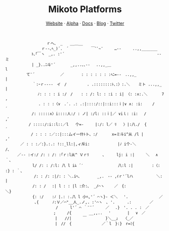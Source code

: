 <h1 align="center">
  Mikoto Platforms
</h1>

<p align="center">
  <a href='https://mikoto.io'>Website</a> · 
  <a href='https://alpha.mikoto.io'>Alpha</a> ·
  <a href='https://docs.mikoto.io'>Docs</a> ·
  <a href='https://blog.mikoto.io'>Blog</a> ·
  <a href='https://twitter.com/mikotoIO'>Twitter</a>
</p>
<br>


```
　　　　　　　　　　　ｒヘ、 _　　__＿__
　　　　　　　　　 ｒ‐-､ﾍ_)´.　´　　　　　　￣ﾞﾞ~¨　　　…‐-　　　..,,_______
　　　　　　　ﾄ､｢￣ヽ　_,. :'´　　　　　　　　　　　　　　　　　　　　　　 　　‐-ミ
　　　　　　　| _}..ﾆ斗'´　　　　_,,..､､-- 　..,,_＿　　　　　　　　　　　　 　     l
　　　　　 て¨´　　　 　 　 ／　　　　 : : : : : : :ﾍﾆ=‐-　..,,_　　　　　　        |
 　　　　　　 ｀:ｰｒ‐---　イ　/　　    　. .::::::::ﾄ､:〉:.＼ 　 ミト ...,,_ 　 　 |
 　　　　　　　　ﾉ: : : : i :/　/ 　 : : /: l: : :i : i| 〈: :∧:.＼ 　 　 7　　 　 ,
　　　　　 　 　 . : : :〈∨　.′. .: .:|::::/::|::i:::ｉ|∨ ∧: :i:　　 /　 　   　 ′
　　　　　　　/: :::::∧〉i::::人:/ : ノ| :/l: ::ｉ|／ ∨iｌ: :i:　 /　　　  　   ,ﾞ
  　　　　　/ :::::/:i::l::／l   个=‐     |:/: l／ ﾘ   〉|:八./  {  　 　  ′
   　　　　　/ : : : :／::|:::厶イ一什ﾄト、:/　　   x=ミ斗i^从 /l |　        ,'
　　　　／ : : :／:}.:.: !::_ll:|,ィ斥i: 　　　　 　  |ﾉ i个‐＼　　 　     /､
  　　／-‐ :イ:/ /: : /: :｢ｒ:l从^ Ｖｒﾘ　　　 ､　 　 lj: i :|　　　＼　 ∧ ｀、
 　　　　　　 l/ /: : /:l: 八 l iﾑ ´′　　　　　　　　  八:l :|　　　　　:〈: :} : ｀、
　　　　　　　 /: : /: :|/: : ＼.iﾍ、　　　　 _,.　-‐ ,ｲｒ'´lハ　　　　 　 ＼:　 |
 　　　　　　 /: : / 　:| l : : |l :介:､  _/⌒ヽ　　 ／　{:　　　　 　 　 　 ＼}
 　　　　　　 {: :/ 　 :ﾉ |.: :.八 l 小ﾍ,'´ ⌒ヽ}- ＜＼　 '.　　　　　　　  ／
　　　　 　 　 ､{　　　 ﾉ:Ｖ／⌒"__人_.ノ,. :'⌒ヽ　､ '. 　 　.:　 　 　 ／
　　　　　　　　 　 　 　 / 　 　l'´ ⌒ ｀¨¨´　　　／　 .}　'. . . :　／
　　　　　　　　　 　 　 ;　　　/{　　　 　__,,..　 '  　 　 |　 ∨　／
　　　 　 　 　 　 　 　 |　　//|　　　￣　　　　　}＼__｣　　〈_／
　　　 　 　 　 　 　 　 |　//　{　　　　　　　　／｀l　}:}　r=ﾐ{
```
